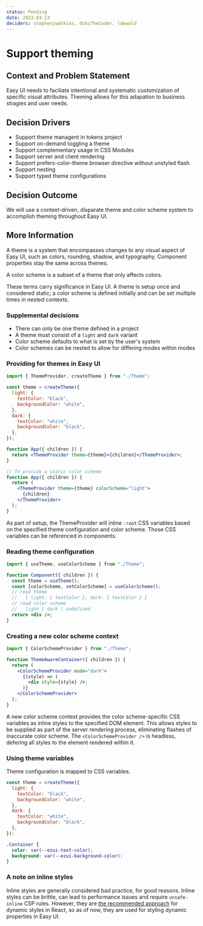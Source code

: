 ```yaml
---
status: Pending
date: 2023-03-13
deciders: stephenjwatkins, OskiTheCoder, ldewald
---
```


# Support theming

## Context and Problem Statement

Easy UI needs to faciliate intentional and systematic customization of specific visual attributes. Theming allows for this adapation to business stragies and user needs.

## Decision Drivers

- Support theme managent in tokens project
- Support on-demand toggling a theme
- Support complementary usage in CSS Modules
- Support server and client rendering
- Support prefers-color-theme browser directive without unstyled flash
- Support nesting
- Support typed theme configurations

## Decision Outcome

We will use a context-driven, disparate theme and color scheme system to accomplish theming throughout Easy UI.

## More Information

A theme is a system that encompasses changes to any visual aspect of Easy UI, such as colors, rounding, shadow, and typography. Component properties stay the same across themes.

A color scheme is a subset of a theme that only affects colors.

These terms carry significance in Easy UI. A theme is setup once and considered static; a color scheme is defined initially and can be set multiple times in nested contexts.

### Supplemental decisions

- There can only be one theme defined in a project
- A theme must consist of a `light` and `dark` variant
- Color scheme defaults to what is set by the user's system
- Color schemes can be nested to allow for differing modes within modes

### Providing for themes in Easy UI

```jsx
import { ThemeProvider, createTheme } from "./Theme";

const theme = createTheme({
  light: {
    textColor: "black",
    backgroundColor: "white",
  },
  dark: {
    textColor: "white",
    backgroundColor: "black",
  },
});

function App({ children }) {
  return <ThemeProvider theme={theme}>{children}</ThemeProvider>;
}

// To provide a static color scheme
function App({ children }) {
  return (
    <ThemeProvider theme={theme} colorScheme="light">
      {children}
    </ThemeProvider>
  );
}
```

As part of setup, the ThemeProvider will inline `:root` CSS variables based on the specified theme configuration and color scheme. Those CSS variables can be referenced in components.

### Reading theme configuration

```jsx
import { useTheme, useColorScheme } from "./Theme";

function Component({ children }) {
  const theme = useTheme();
  const [colorScheme, setColorScheme] = useColorScheme();
  // read theme
  //   { light: { textColor }, dark: { textColor } }
  // read color scheme
  //   light | dark | undefined
  return <div />;
}
```

### Creating a new color scheme context

```jsx
import { ColorSchemeProvider } from "./Theme";

function ThemeAwareContainer({ children }) {
  return (
    <ColorSchemeProvider mode="dark">
      {(style) => (
        <div style={style} />;
      )}
    </ColorSchemeProvider>
  );
}
```

A new color scheme context provides the color scheme-specific CSS variables as inline styles to the specified DOM element. This allows styles to be supplied as part of the server rendering process, eliminating flashes of inaccurate color scheme. The `<ColorSchemeProvider />` is headless, defering all styles to the element rendered within it.

### Using theme variables

Theme configuration is mapped to CSS variables.

```js
const theme = createTheme({
  light: {
    textColor: "black",
    backgroundColor: "white",
  },
  dark: {
    textColor: "white",
    backgroundColor: "black",
  },
});
```

```css
.Container {
  color: var(--ezui-text-color);
  background: var(--ezui-background-color);
}
```

### A note on inline styles

Inline styles are generally considered bad practice, for good reasons. Inline styles can be brittle, can lead to performance issues and require `unsafe-inline` CSP rules. However, they are [the recommended approach](https://github.com/reactwg/react-18/discussions/110#:~:text=Our%20preferred%20solution%20is%20to%20use%20%3Clink%20rel%3D%22stylesheet%22%3E%20for%20statically%20extracted%20styles%20and%20plain%20inline%20styles%20for%20dynamic%20values.%20E.g.%20%3Cdiv%20style%3D%7B%7B...%7D%7D%3E) for dynamic styles in React, so as of now, they are used for styling dynamic properties in Easy UI.
